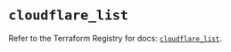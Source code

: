 # `cloudflare_list`

Refer to the Terraform Registry for docs: [`cloudflare_list`](https://registry.terraform.io/providers/cloudflare/cloudflare/5.0.0/docs/resources/list).
